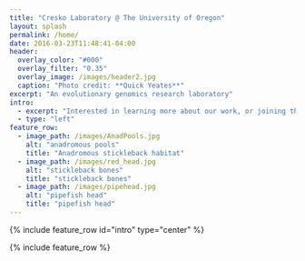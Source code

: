 ```yaml
---
title: "Cresko Laboratory @ The University of Oregon"
layout: splash
permalink: /home/
date: 2016-03-23T11:48:41-04:00
header:
  overlay_color: "#000"
  overlay_filter: "0.35"
  overlay_image: /images/header2.jpg
  caption: "Photo credit: **Quick Yeates**"
excerpt: "An evolutionary genomics research laboratory"
intro:
  - excerpt: "Interested in learning more about our work, or joining the laboratory, explore the links above"
  - type: "left"
feature_row:
  - image_path: /images/AnadPools.jpg
    alt: "anadromous pools"
    title: "Anadromous stickleback habitat"
  - image_path: /images/red_head.jpg
    alt: "stickleback bones"
    title: "stickleback bones"
  - image_path: /images/pipehead.jpg
    alt: "pipefish head"
    title: "pipefish head"
---
```


{% include feature_row id="intro" type="center" %}

{% include feature_row %}

